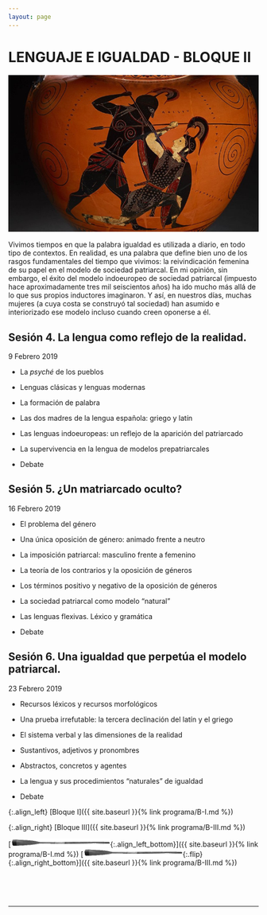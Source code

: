 ```yaml
---
layout: page
---
```


LENGUAJE E IGUALDAD - BLOQUE II
==============================

![Imagen](/assets/images/2.jpg "Titulo")

Vivimos tiempos en que la palabra igualdad es utilizada a diario, en todo tipo de contextos. En realidad, es una palabra que define bien uno de los rasgos fundamentales del tiempo que vivimos: la reivindicación femenina de su papel en el modelo de sociedad patriarcal. En mi opinión, sin embargo, el éxito del modelo indoeuropeo de sociedad patriarcal (impuesto hace aproximadamente tres mil seiscientos años) ha ido mucho más allá de lo que sus propios inductores imaginaron. Y así, en nuestros días, muchas mujeres (a cuya costa se construyó tal sociedad) han asumido e interiorizado ese modelo incluso cuando creen oponerse a él.

<a class="nostyle" id="sesion4">Sesión 4. La lengua como reflejo de la realidad.</a>
------------------------------------------------------
  9 Febrero 2019

* La <i>psyché</i> de los pueblos
* Lenguas clásicas y lenguas modernas
* La formación de palabra

* Las dos madres de la lengua española: griego y latín
* Las lenguas indoeuropeas: un reflejo de la aparición del patriarcado
* La supervivencia en la lengua de modelos prepatriarcales
* Debate

<a class="nostyle" id="sesion5">Sesión 5. ¿Un matriarcado oculto?</a>
----------------------------------------
  16 Febrero 2019

* El problema del género
* Una única oposición de género: animado frente a neutro
* La imposición patriarcal: masculino frente a femenino

* La teoría de los contrarios y la oposición de géneros
* Los términos positivo y negativo de la oposición de géneros
* La sociedad patriarcal como modelo “natural”
* Las lenguas flexivas. Léxico y gramática
* Debate

<a class="nostyle" id="sesion6">Sesión 6. Una igualdad que perpetúa el modelo patriarcal.</a>
---------------------------------------------------------------
   23 Febrero 2019

* Recursos léxicos y recursos morfológicos
* Una prueba irrefutable: la tercera declinación del latín y el griego
* El sistema verbal y las dimensiones de la realidad

* Sustantivos, adjetivos y pronombres
* Abstractos, concretos y agentes
* La lengua y sus procedimientos “naturales” de igualdad
* Debate



{:.align_left}
[Bloque I]({{ site.baseurl }}{% link programa/B-I.md %})

{:.align_right}
[Bloque III]({{ site.baseurl }}{% link programa/B-III.md %})

[<img src="/assets/images/oar.png"/>{:.align_left_bottom}]({{ site.baseurl }}{% link programa/B-I.md %})
[<img src="/assets/images/oar.png"/>{:.flip}{:.align_right_bottom}]({{ site.baseurl }}{% link programa/B-III.md %})

<br>
<br>
<br>
<hr>
